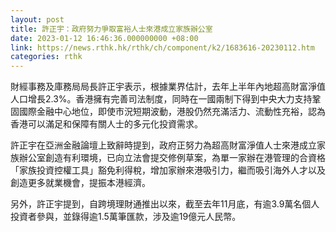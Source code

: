 ```yaml
---
layout: post
title: 許正宇：政府努力爭取富裕人士來港成立家族辦公室
date: 2023-01-12 16:46:36.000000000 +08:00
link: https://news.rthk.hk/rthk/ch/component/k2/1683616-20230112.htm
categories: rthk
---
```


財經事務及庫務局局長許正宇表示，根據業界估計，去年上半年內地超高財富淨值人口增長2.3%。香港擁有完善司法制度，同時在一國兩制下得到中央大力支持鞏固國際金融中心地位，即使市況短期波動，港股仍然充滿活力、流動性充裕，認為香港可以滿足和保障有關人士的多元化投資需求。

許正宇在亞洲金融論壇上致辭時提到，政府正努力為超高財富淨值人士來港成立家族辦公室創造有利環境，已向立法會提交修例草案，為單一家辦在港管理的合資格「家族投資控權工具」豁免利得稅，增加家辦來港吸引力，繼而吸引海外人才以及創造更多就業機會，提振本港經濟。

另外，許正宇提到，自跨境理財通推出以來，截至去年11月底，有逾3.9萬名個人投資者參與，並錄得逾1.5萬筆匯款，涉及逾19億元人民幣。

